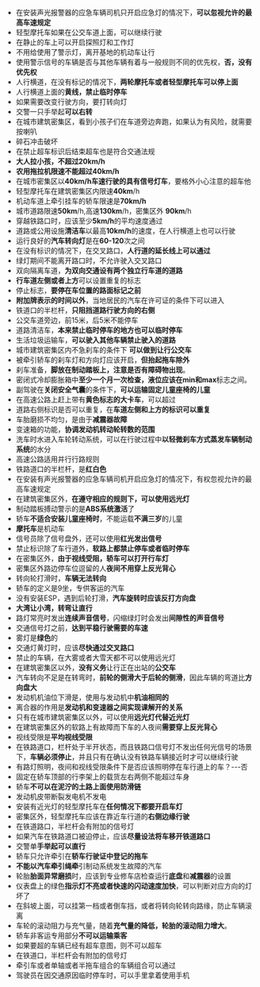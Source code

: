 - 在安装声光报警器的应急车辆司机只开启应急灯的情况下，**可以忽视允许的最高车速规定**
- 轻型摩托车如果在公交车道上面，可以继续行驶
- 在静止的车上可以开启探照灯和工作灯
- 不用给使用了警示灯，离开基地的机动车让行
- 使用警示信号的车辆是否与其他车辆有着与一般规则不同的优先权，**否，没有优先权**
- 人行横道，在没有标记的情况下，**两轮摩托车或者轻型摩托车可以停上面**
- 人行横道上面的**黄线，禁止临时停车**
- 如果需要改变行驶方向，要打转向灯
- 交警一只手举起**可以右转**
- 在城市建筑密集区，看到小孩子们在车道旁边奔跑，如果认为有风险，就需要按喇叭
- 碎石冲击破坏
- 在禁止超车标识后结束超车也是符合交通法规
- **大人拉小孩，不超过20km/h**
- **农用拖拉机限速不能超过40km/h**
- 在城市密集区以**40km/h车速行驶的具有信号灯车**，要格外小心注意的超车他
- 轻型摩托车在建筑密集区内限速**40km**/h
- 机动车道上牵引挂车的轿车限速是**70km/h**
- 城市道路限速**50km**/h,高速**130km**/h，密集区外 **90km**/h
- 穿越铁路口时，应该至少**5km/h**的平均速度通过
- 道路或公用设施**清洁车**以最高**10km/h**的速度，在人行横道上也可以行驶
- 运行良好的**汽车转向灯**是在**60-120**次之间
- 在没有标识的情况下，在交叉路口，**人行道的延长线上可以通过**
- 绿灯期间不能离开路口时，不允许驶入交叉路口
- 双向隔离车道，**为双向交通设有两个独立行车道的道路**
- **行车道左侧或者上方**可以设置重复的标志
- 停止标志，**要停在车位置的路面标记之前**
- **附加牌表示的时间以外**，当地居民的汽车在许可证的条件下可以进入
- 铁道口的半栏杆，**只阻挡道路行驶方向的右侧**
- 公交车道旁边，前15米，后5米不能停车
- 道路清洁车，**本来禁止临时停车的地方也可以临时停车**
- 生活垃圾运输车，**可以驶入其他车辆禁止驶入的道路**
- 城市建筑密集区内不急刹车的条件下 **可以做到让行公交车**
- 被牵引轿车的刹车灯和方向灯应该开启，**但抬起拖车除外**
- 刹车准备，**脚放在制动踏板上，注意是否有障碍物出现**。
- 密闭式冷却膨胀箱中**至少一个月一次检查，液位应该在min和max**标志之间。
- 副驾驶在**关闭安全气囊**的条件下，**可以运输固定儿童座椅的儿童**
- 在高速公路上赶上带有**黄色标志的大卡车**，可以超过
- 道路右侧标识是否可以重复，在**车道左侧和上方的标识可以重复**
- 车胎磨损不均匀，是由于**减震器故障**
- 变速箱的功能，**协调发动机转动轮转数的范围**
- 洗车时水进入车轮转动系统，可以在行驶过程中**以轻微刹车方式蒸发车辆制动系统**的水分
- 高速公路适用并行行路规则
- 铁路道口的半栏杆，是**红白色**
- 在安装有声光报警器的应急车辆司机开启应急灯的情况下，有权忽视允许的最高车速规定
- 在建筑密集区外，**在遵守相应的规则下，可以使用远光灯**
- 制动踏板搏动警示的是**ABS系统激活**了
- 轿车**不适合安装儿童座椅时**，不能运载**不满三岁**的儿童
- **摩托车**是机动车
- 信号员除了信号盘外，还可以使用**红光发出信号**
- 禁止标识除了车行道外，**软路上都禁止停车或者临时停车**
- 在密集区外，**由于视线受阻，轿车可以打开行车灯**
- 密集区外路边停车位逗留的人**夜间不用穿上反光背心**
- 转向轮打滑时，**车辆无法转向**
- 轿车的定义是9坐，专供客运的汽车
- 没有安装ESP，遇到后轮打滑，**汽车旋转时应该反打方向盘**
- **大湾让小湾，转弯让直行**
- 路灯常亮时发出**连续声音信号**，闪缩绿灯时会发出**间隙性的声音信号**
- 交通信号灯之前，**达到平稳行驶需要的车速**
- 雾灯是**绿色**的
- 交通灯黄灯时，应该**尽快通过交叉路口**
- 禁止的车辆，在大雾或者大雪天都不可以使用远光灯
- 在建筑密集区以外，**没有义务**让行正在出站的**公交车**
- 汽车转向不足是在转弯时，**前轮的侧滑大于后轮的侧滑**，因此车辆的弯道比**方向盘大**
- 发动机机油位下滑是，使用与发动机中**机油相同的**
- 离合器的作用是**发动机和变速器之间实现课解开的关系**
- 只有在城市建筑密集区以外，可以使用**远光灯代替近光灯**
- 在建筑密集区外的软路上有故障而下车的人夜间**需要穿上反光背心**
- 视线受限是**平均视线受限**
- 在铁路道口，栏杆处于半开状态，而且铁路口信号灯不发出任何光信号的场景下，**车辆必须停止**，并且只有在确认没有铁路车辆接近时才可以继续行驶
- 有路灯照明，夜间和视线受限条件下是否应该照明停在车行道上的车？---否
- 固定在轿车顶部的行李架上的载货左右两侧不能超过车身
- 轿车**不可以在泥泞的土路上面使用防滑链**
- 发动机皮带断裂发电机不发电
- 安装有近光灯的轻型摩托车在**任何情况下都要开启车灯**
- 密集区外，轻型摩托车应该在靠近车行道的**右侧边缘行驶**
- 在铁道路口，半栏杆会有附加的信号灯
- 如果汽车在铁路道口被迫停止，应该**尽量设法将车移开铁道路口**
- 交警单**手举起可以直行**
- 轿车只允许牵引在**轿车行驶证中登记的拖车**
- **不能以汽车牵引绳牵**引制动系统发生故障的汽车
- 轮胎**胎面异常磨损**时，应该到专业修车店检查运行**底盘**和**减震器**的设置
- 仪表盘上的绿色**指示灯不亮或者快速的闪动速度加快**，可以判断对应方向的灯坏了
- 在斜坡上面，可以挂第一档或者倒车挡，或者将转向轮转向路缘，防止车辆滚离
- 车轮的滚动阻力与充气量，随着**充气量的降低，轮胎的滚动阻力增大**。
- 轿车非客运专用部分**不可以运输乘客**
- 如果要超的车辆已经有超车意图，则不可以超车
- 在铁道口，半栏杆会有附加的信号灯
- 牵引车或者单轴或者半拖车组合的车辆组合可以通过
- 驾驶员在因交通原因临时停车时，可以手里拿着使用手机
